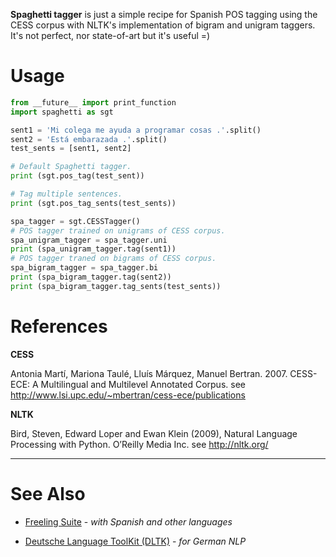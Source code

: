 **Spaghetti tagger** is just a simple recipe for Spanish POS tagging using the CESS corpus with NLTK's implementation of bigram and unigram taggers. It's not perfect, nor state-of-art but it's useful =)

Usage
====

```python
from __future__ import print_function
import spaghetti as sgt

sent1 = 'Mi colega me ayuda a programar cosas .'.split()
sent2 = 'Está embarazada .'.split()
test_sents = [sent1, sent2]

# Default Spaghetti tagger.
print (sgt.pos_tag(test_sent))

# Tag multiple sentences.
print (sgt.pos_tag_sents(test_sents))

spa_tagger = sgt.CESSTagger()
# POS tagger trained on unigrams of CESS corpus.
spa_unigram_tagger = spa_tagger.uni
print (spa_unigram_tagger.tag(sent1))
# POS tagger traned on bigrams of CESS corpus.
spa_bigram_tagger = spa_tagger.bi
print (spa_bigram_tagger.tag(sent2))
print (spa_bigram_tagger.tag_sents(test_sents))
```

References
====

**CESS**

Antonia Martí, Mariona Taulé, Lluís Márquez, Manuel Bertran. 2007. CESS-ECE: A Multilingual and Multilevel Annotated Corpus. see http://www.lsi.upc.edu/~mbertran/cess-ece/publications

**NLTK**

Bird, Steven, Edward Loper and Ewan Klein (2009), Natural Language Processing with Python. O’Reilly Media Inc. see http://nltk.org/

----------------------------------------------------------------------------------------

See Also
====

* [Freeling Suite](https://nlp.lsi.upc.edu/freeling) - _with Spanish and other languages_

* [Deutsche Language ToolKit (DLTK)](https://github.com/alvations/dltk.github.io) - _for German NLP_



